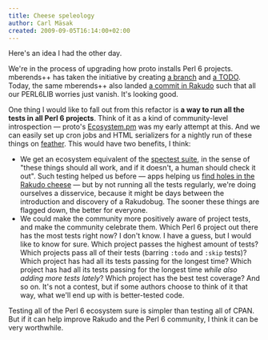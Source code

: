 ```yaml
---
title: Cheese speleology
author: Carl Mäsak
created: 2009-09-05T16:14:00+02:00
---
```

Here's an idea I had the other day.

We're in the process of upgrading how proto installs Perl 6 projects. mberends++ has taken the initiative by creating [a branch](http://github.com/masak/proto/tree/installed-modules) and [a TODO](http://github.com/masak/proto/blob/242497e1b767362be39bb80d0c20cc2bea485fed/proto#L510). Today, the same mberends++ also landed [a commit in Rakudo](http://github.com/rakudo/rakudo/commit/e8b631cd86ffeaeae8cf930c72ffd4a449e5d521) such that all our PERL6LIB worries just vanish. It's looking good.

One thing I would like to fall out from this refactor is **a way to run all the tests in all Perl 6 projects**. Think of it as a kind of community-level introspection — proto's [Ecosystem.pm](http://github.com/masak/proto/blob/adc11251ae1923c996b8ae8ed5b20bad90c1f9b5/lib/Ecosystem.pm) was my early attempt at this. And we can easily set up cron jobs and HTML serializers for a nightly run of these things on [feather](http://feather.perl6.nl/). This would have two benefits, I think:

- We get an ecosystem equivalent of the [spectest suite](http://svn.pugscode.org/pugs/t/spec/), in the sense of "these things should all work, and if it doesn't, a human should check it out". Such testing helped us before — apps helping us [find holes in the Rakudo cheese](http://www.perlworkshop.no/npw2009/talk/1734) — but by not running all the tests regularly, we're doing ourselves a disservice, because it might be days between the introduction and discovery of a Rakudobug. The sooner these things are flagged down, the better for everyone.
- We could make the community more positively aware of project tests, and make the community celebrate them. Which Perl 6 project out there has the most tests right now? I don't know. I have a guess, but I would like to know for sure. Which project passes the highest amount of tests? Which projects pass all of their tests (barring `:todo` and `:skip` tests)? Which project has had all its tests passing for the longest time? Which project has had all its tests passing for the longest time *while also adding more tests lately*? Which project has the best test coverage? And so on. It's not a contest, but if some authors choose to think of it that way, what we'll end up with is better-tested code.

Testing all of the Perl 6 ecosystem sure is simpler than testing all of CPAN. But if it can help improve Rakudo and the Perl 6 community, I think it can be very worthwhile.


